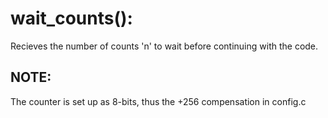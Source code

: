 # wait_counts():

Recieves the number of counts 'n' to wait before continuing with the code.

## NOTE:

The counter is set up as 8-bits, thus the +256 compensation in config.c
